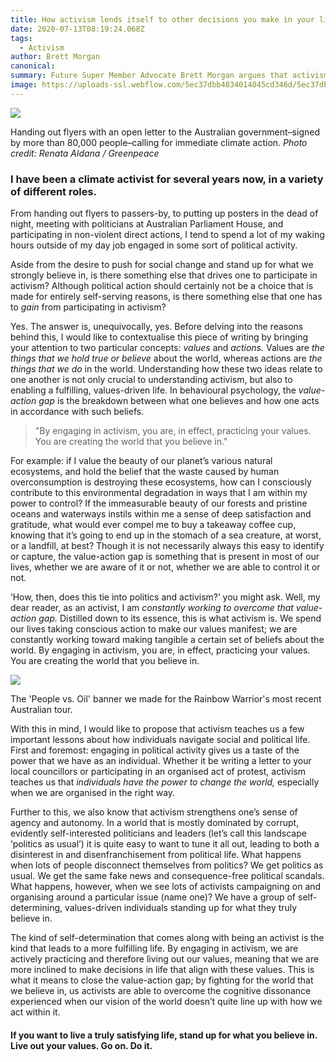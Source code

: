 ```yaml
---
title: How activism lends itself to other decisions you make in your life
date: 2020-07-13T08:19:24.068Z
tags: 
  - Activism
author: Brett Morgan
canonical: 
summary: Future Super Member Advocate Brett Morgan argues that activism is a necessary part of living a truly meaningful life.
image: https://uploads-ssl.webflow.com/5ec37dbb4834014045cd346d/5ec37dbc4834010ca8cd3e3f_Hero%20Image.jpg
---
```


![](https://uploads-ssl.webflow.com/5c1443dba808385e680d18e4/5e2b8ce1654089542f5d18b9_Thumbnail.jpg)

Handing out flyers with an open letter to the Australian government–signed by more than 80,000 people–calling for immediate climate action. _Photo credit: Renata Aldana / Greenpeace_

### I have been a climate activist for several years now, in a variety of different roles.

From handing out flyers to passers-by, to putting up posters in the dead of night, meeting with politicians at Australian Parliament House, and participating in non-violent direct actions, I tend to spend a lot of my waking hours outside of my day job engaged in some sort of political activity.

Aside from the desire to push for social change and stand up for what we strongly believe in, is there something else that drives one to participate in activism? Although political action should certainly not be a choice that is made for entirely self-serving reasons, is there something else that one has to _gain_ from participating in activism?

Yes. The answer is, unequivocally, yes. Before delving into the reasons behind this, I would like to contextualise this piece of writing by bringing your attention to two particular concepts: _values_ and _actions._ Values are _the things that_ _we hold true or believe_ about the world, whereas actions are _the things that we do_ in the world. Understanding how these two ideas relate to one another is not only crucial to understanding activism, but also to enabling a fulfilling, values-driven life. In behavioural psychology, the _value-action gap_ is the breakdown between what one believes and how one acts in accordance with such beliefs.

> "By engaging in activism, you are, in effect, practicing your values. You are creating the world that you believe in."

For example: if I value the beauty of our planet’s various natural ecosystems, and hold the belief that the waste caused by human overconsumption is destroying these ecosystems, how can I consciously contribute to this environmental degradation in ways that I am within my power to control? If the immeasurable beauty of our forests and pristine oceans and waterways instils within me a sense of deep satisfaction and gratitude, what would ever compel me to buy a takeaway coffee cup, knowing that it’s going to end up in the stomach of a sea creature, at worst, or a landfill, at best? Though it is not necessarily always this easy to identify or capture, the value-action gap is something that is present in most of our lives, whether we are aware of it or not, whether we are able to control it or not.

‘How, then, does this tie into politics and activism?’ you might ask. Well, my dear reader, as an activist, I am _constantly working to overcome that value-action gap._ Distilled down to its essence, this is what activism is. We spend our lives taking conscious action to make our values manifest; we are constantly working toward making tangible a certain set of beliefs about the world. By engaging in activism, you are, in effect, practicing your values. You are creating the world that you believe in.

![](https://uploads-ssl.webflow.com/5c1443dba808385e680d18e4/5e2934b979dbf766fab1bdf8_Hero%20Image.jpg)

The 'People vs. Oil' banner we made for the Rainbow Warrior's most recent Australian tour.

With this in mind, I would like to propose that activism teaches us a few important lessons about how individuals navigate social and political life. First and foremost: engaging in political activity gives us a taste of the power that we have as an individual. Whether it be writing a letter to your local councillors or participating in an organised act of protest, activism teaches us that _individuals have the power to change the world,_ especially when we are organised in the right way.

Further to this, we also know that activism strengthens one’s sense of agency and autonomy. In a world that is mostly dominated by corrupt, evidently self-interested politicians and leaders (let’s call this landscape ‘politics as usual’) it is quite easy to want to tune it all out, leading to both a disinterest in and disenfranchisement from political life. What happens when lots of people disconnect themselves from politics? We get politics as usual. We get the same fake news and consequence-free political scandals. What happens, however, when we see lots of activists campaigning on and organising around a particular issue (name one)? We have a group of self-determining, values-driven individuals standing up for what they truly believe in.

The kind of self-determination that comes along with being an activist is the kind that leads to a more fulfilling life. By engaging in activism, we are actively practicing and therefore living out our values, meaning that we are more inclined to make decisions in life that align with these values. This is what it means to close the value-action gap; by fighting for the world that we believe in, us activists are able to overcome the cognitive dissonance experienced when our vision of the world doesn’t quite line up with how we act within it.

#### **If you want to live a truly satisfying life, stand up for what you believe in. Live out your values. Go on. Do it.**

